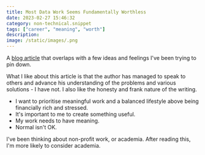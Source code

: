 ```yaml
---
title: Most Data Work Seems Fundamentally Worthless
date: 2023-02-27 15:46:32
category: non-technical.snippet
tags: ["career", "meaning", "worth"]
description:
image: /static/images/.png
---
```


A [blog article](https://ludic.mataroa.blog/blog/most-data-work-seems-fundamentally-worthless/) that
overlaps with a few ideas and feelings I've been trying to pin down.

What I like about this article is that the author has managed to speak to others and advance his
understanding of the problems and various solutions - I have not. I also like the honesty and frank
nature of the writing.

- I want to prioritise meaningful work and a balanced lifestyle above being financially rich and
  stressed.
- It's important to me to create something useful.
- My work needs to have meaning.
- Normal isn't OK.

I've been thinking about non-profit work, or academia. After reading this, I'm more likely to
consider academia.
